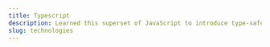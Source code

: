 ```yaml
---
title: Typescript
description: Learned this superset of JavaScript to introduce type-safety into app development.
slug: technologies
---
```


